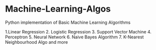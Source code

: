 # Machine-Learning-Algos
Python implementation of Basic Machine Learning Algorithms

1.Linear Regression
2. Logistic Regression
3. Support Vector Machine
4. Perceptron
5. Neural Network
6. Naive Bayes Algorithm
7. K-Nearest Neighbourhood Algo
 and more
